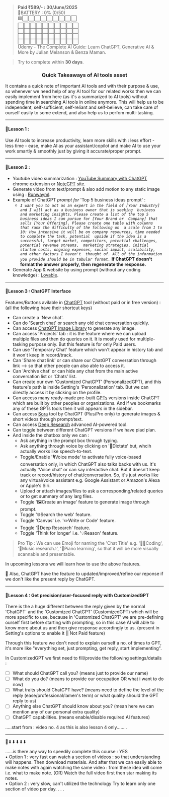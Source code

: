 > **Paid ₹589/- : 30/June/2025**  
> 🔋BATTERY : 0% (0/50)  
> 🟩⬜⬜⬜⬜⬜⬜⬜⬜⬜  
> ⬜⬜⬜⬜⬜⬜⬜⬜⬜⬜  
> ⬜⬜⬜⬜⬜⬜⬜⬜⬜⬜  
> ⬜⬜⬜⬜⬜⬜⬜⬜⬜⬜  
> ⬜⬜⬜⬜⬜⬜⬜⬜⬜⬜  
> Udemy - The Complete AI Guide: Learn ChatGPT, Generative AI & More by Julian Melanson & Benza Maman.

> Try to complete within **30 days**.



<h3 align="center">Quick Takeaways of AI tools asset</h3>

It contains a quick note of important AI tools and with their purpose & use, so whenever we need help of any AI tool for our related works then we can easily implement from here (as it's a summarized to AI tools) without spending time in searching AI tools in online anymore. This will help us to be independent, self-sufficient, self-reliant and self-believe, can take care of ourself easily to some extend, and also help us to perfom multi-tasking.    

---




#### 🔰Lesson 1 :  

Use AI tools to increase productivity, learn more skills with : less effort - less time - ease, make AI as your assistant/copilot and make AI to use your work smartly & smoothly just by giving it accurate/proper prompt.  

---










#### 🔰Lesson 2 :  

- Youtube video summarization : [YouTube Summary with ChatGPT](https://chromewebstore.google.com/detail/youtube-summary-with-chat/nmmicjeknamkfloonkhhcjmomieiodli) chrome extension or [NoteGPT](https://notegpt.io/) site.  
- Generate video from text/prompt & also add motion to any static image using : [Runwayml](https://runwayml.com/).  
- Example of ChatGPT *prompt for* 'Top 5 business ideas prompt' :  
  - *`I want you to act as an expert in the field of [Your Industry] and I will act as a business owner that is seeking 
business and marketing insights. Please create a list of the top 5 business ideas I can pursue for [Your Brand or 
Company] that sells [Your Offering]. Please create one table with columns that rank the difficulty of the following on 
a scale from 1 to 10: How intensive it will be on company resources, time needed to complete the task, potential 
upside if the idea is a successful, target market, competitors, potential challenges, potential revenue streams, 
marketing strategies, initial startup costs, ongoing expenses, social impact, scalability, and other factors I haven't 
thought of. All of the information you provide should be in tabular format.`* **If ChatGPT doesn’t format the answer properly, then regenerate the response.**
- Generate App & website by using prompt (without any coding knowledge) : [Lovable](https://lovable.dev/).  
---










#### 🔰Lesson 3 : ChatGPT Interface  
Features/Buttons avilable in [ChatGPT](https://chatgpt.com/) tool (without paid or in free version) : (all the following have their shortcut keys)  
  - Can create a 'New chat'.  
  - Can do 'Search chat' or search any old chat conversation quickly.  
  - Can access [ChatGPT Image Library](https://chatgpt.com/library) to generate any image.
  - Can access 'Projects' tab : it is the feature where we can upload multiple files and then do queries on it. It is mostly used for multiple-tasking purpose only. But this feature is for only Paid users.  
  - Can use 'Temporary Chat' feature which won't appear in history tab and it won't keep in record/track.  
  - Can 'Share chat link' or can share our ChatGPT conversation through link --> so that other people can also able to access it.  
  - Can 'Archive chat' or can hide any chat from the main active conversation list or 'Chats' list.
  - Can create our own 'Customized ChatGPT' (PersonalizedGPT), and this feature's path is inside Setting's 'Personalization' tab. But we can directly access it by clicking on the profile.  
  - Can access many ready-made pre-built [GPTs](https://chatgpt.com/gpts) versions inside ChatGPT which are built by other peoples or organizations. And if we bookmarks any of these GPTs tools then it will appears in the sidebar.  
  - Can access [Sora](https://sora.chatgpt.com/) tool by ChatGPT (Plus/Pro only) to generate images & short videos through prompt/text.  
  - Can access [Deep Research](https://openai.com/index/introducing-deep-research/) advanced AI-powered tool.
  - Can toggle between different ChatGPT versions if we have piad plan.  
  - And inside the chatbox only we can :  
    - Ask anything in the prompt box through typing.  
    - Ask anything through voice by clicking on '🎤Dictate' but, whcih actually works like speech-to-text.  
    - Toggle/Enable '🎙Voice mode' to activate fully voice-based conversation only, in which ChatGPT also talks backs with us. It's actually 'Voice chat' or can say interactive chat. But it doesn't keep track or record/history of chat/conversation. So, it's just works like any virtual/voice assistant e.g. Google Assistant or Amazon's Alexa or Apple's Siri.  
    - Upload or attach images/files to ask a corresponding/related queries or to get summary of any larg files.  
    - Toggle '🖼Create an image' feature to generate image through prompt.  
    - Toggle '🌐Search the web' feature.
    - Toggle 'Canvas' i.e. '✏️Write or Code' feature.  
    - Toggle '🔭Deep Research' feature.  
    - Toggle 'Think for longer' i.e. '💡Reason' feature.  

> Pro Tip :
> We can use Emoji for naming the 'Chat Title' e.g. '👨‍💻Coding', '🎼Music research🎶', '🎹Piano learning', so that it will be more visually scannable and presentable.  

In upcoming lessons we will learn how to use the above features.  

🔸 Also, ChatGPT have the feature to updated/improved/refine our reponse if we don't like the present reply by ChatGPT.  

----










#### 🔰Lesson 4 : Get precision/user-focused reply with **CustomizedGPT**  
There is the a huge different between the reply given by the normal 'ChatGPT' and the 'Customized ChatGPT' (CustomizedGPT) which will be more specific to use, because in 'Customized ChatGPT' we are pre-defining ourself first before starting with prompting, so in this case AI will able to know more about us and then give response accordingly to us. (present in Setting's options to enable it || Not Paid feature)  

Through this feature we don't need to explain ourself a no. of times to GPT, it's more like "everything set, just prompting, get reply, start implementing".  

In CustomizedGPT we first need to fill/provide the following settings/details :  
- [ ] What should ChatGPT call you? (means just to provide our name)  
- [ ] What do you do? (means to provide our occupation OR what i want to do now)  
- [ ] What traits should ChatGPT have? (means need to define the level of the reply (ease/professional/lamen's term) or what quality should the GPT reply to us)
- [ ] Anything else ChatGPT should know about you? (mean here we can mention any of our personal extra quality)
- [ ] ChatGPT capabilities. (means enable/disable required AI features)

.....start from : video no. 4 as this is also lesson 4 only........














---

🔽⬇⬇⬇⬇⬇


......is there any way to speedily complete this course : YES  
• Option 1 : very fast
  can watch a section of videos : so that understanding will happens. Then download materials. And after that we can easily able to make notes with again watching the same video : from these idea will come i.e. what to make note.   (OR)   Watch the full video first then star making its notes.  
• Option 2 : very slow, can't utilized the technology
  Try to learn only one section of video per day. . . .


























